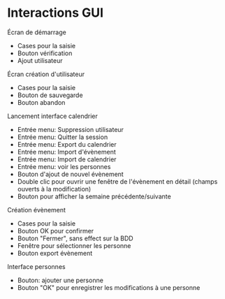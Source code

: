 # Interactions GUI

Écran de démarrage

  * Cases pour la saisie
  * Bouton vérification
  * Ajout utilisateur

Écran création d'utilisateur

  * Cases pour la saisie
  * Bouton de sauvegarde
  * Bouton abandon

Lancement interface calendrier

  * Entrée menu: Suppression utilisateur
  * Entrée menu: Quitter la session
  * Entrée menu: Export du calendrier
  * Entrée menu: Import d'évènement
  * Entrée menu: Import de calendrier
  * Entrée menu: voir les personnes
  * Bouton d'ajout de nouvel évènement
  * Double clic pour ouvrir une fenêtre de l'évènement en détail (champs ouverts à la modification)
  * Bouton pour afficher la semaine précédente/suivante

Création évènement

  * Cases pour la saisie
  * Bouton OK pour confirmer
  * Bouton "Fermer", sans effect sur la BDD
  * Fenêtre pour sélectionner les personne
  * Bouton export évènement

Interface personnes

  * Bouton: ajouter une personne
  * Bouton "OK" pour enregistrer les modifications à une personne

